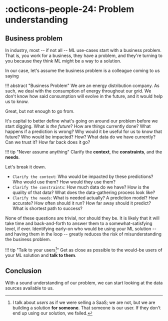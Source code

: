 #  :octicons-people-24: Problem understanding 

## Business problem

In industry, most -- if not all -- ML use-cases start with a business problem. That is, you work for a business, they have a problem, and they're turning to you because they think ML might be a way to a solution.

In our case, let's assume the business problem is a colleague coming to us saying

!!! abstract "Business Problem"
    We are an energy distribution company.
    As such, we deal with the consumption of energy throughout our grid.
    We don't know how said consumption will evolve in the future, and it would help us to know.

Great, but not enough to go from. 

It's capital to better define what's going on around our problem before we start digging.
What is _the future_? How are things currently done? What happens if a prediction is wrong? Why would it be useful for us to know that future? Who would be impacted? How? What data do we have currently? Can we trust it? How far back does it go?

!!! tip "Never assume anything"
    Clarify the **context**, the **constraints**, and the **needs**.

Let's break it down.

- `Clarify the context`: Who would be impacted by these predictions? Who would use them? How would they use them?
- `Clarify the constraints`: How much data do we have? How is the quality of that data? What does the data-gathering process look like?
- `Clarify the needs`: What is needed actually? A prediction model? How accurate? How often should it run? How far away should it predict? What is shortest path to success?
    
None of these questions are trivial, nor should they be. It is likely that it will take time and back-and-forth to answer them to a somewhat-satisfying level, if ever. Identifying early-on who would be using your ML solution -- and having them in the loop -- greatly reduces the risk of misunderstanding the business problem.

!!! tip "Talk to your users[^1]"
    Get as close as possible to the would-be users of your ML solution and **talk to them**.

[^1]: I talk about _users_ as if we were selling a SaaS; we are not, but we are building a solution **for someone**. That someone is our user. If they don't end up using our solution, we failed.

## Conclusion

With a sound understanding of our problem, we can start looking at the data sources available to us.